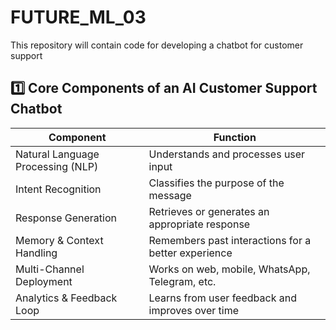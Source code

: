 # FUTURE_ML_03
This repository will contain code for developing a chatbot for customer support
## 1️⃣ Core Components of an AI Customer Support Chatbot
|Component	|Function|
|-----------|---------|
|Natural Language Processing (NLP)|	Understands and processes user input|
|Intent Recognition|	Classifies the purpose of the message|
|Response Generation	|Retrieves or generates an appropriate response|
|Memory & Context Handling	|Remembers past interactions for a better experience|
|Multi-Channel Deployment|	Works on web, mobile, WhatsApp, Telegram, etc.|
|Analytics & Feedback Loop	|Learns from user feedback and improves over time|
